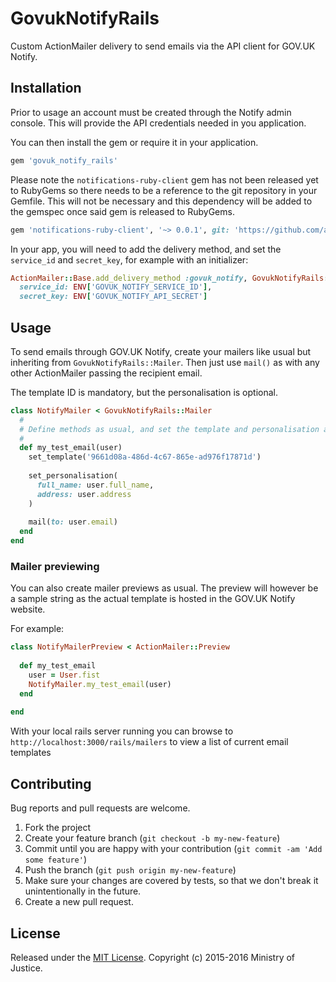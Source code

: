 # GovukNotifyRails

Custom ActionMailer delivery to send emails via the API client for GOV.UK Notify.

## Installation

Prior to usage an account must be created through the Notify admin console. This will provide the API credentials needed in you application.

You can then install the gem or require it in your application.

```ruby
gem 'govuk_notify_rails'
```

Please note the `notifications-ruby-client` gem has not been released yet to RubyGems so there needs to be a reference to the git repository in your Gemfile. This will not be necessary and this dependency will be added to the gemspec once said gem is released to RubyGems.

```ruby
gem 'notifications-ruby-client', '~> 0.0.1', git: 'https://github.com/alphagov/notifications-ruby-client.git'
```

In your app, you will need to add the delivery method, and set the `service_id` and `secret_key`, for example with an initializer:

```ruby
ActionMailer::Base.add_delivery_method :govuk_notify, GovukNotifyRails::Delivery,
  service_id: ENV['GOVUK_NOTIFY_SERVICE_ID'],
  secret_key: ENV['GOVUK_NOTIFY_API_SECRET']
```

## Usage

To send emails through GOV.UK Notify, create your mailers like usual but inheriting from `GovukNotifyRails::Mailer`. Then just use `mail()` as with any other ActionMailer passing the recipient email.

The template ID is mandatory, but the personalisation is optional.

```ruby
class NotifyMailer < GovukNotifyRails::Mailer
  #
  # Define methods as usual, and set the template and personalisation accordingly
  #
  def my_test_email(user)
    set_template('9661d08a-486d-4c67-865e-ad976f17871d')
    
    set_personalisation(
      full_name: user.full_name,
      address: user.address
    )
    
    mail(to: user.email)
  end
end

```

### Mailer previewing

You can also create mailer previews as usual. The preview will however be a sample string as the actual template is hosted in the GOV.UK Notify website.

For example:

```ruby
class NotifyMailerPreview < ActionMailer::Preview
  
  def my_test_email
    user = User.fist
    NotifyMailer.my_test_email(user)
  end
  
end
```

With your local rails server running you can browse to ```http://localhost:3000/rails/mailers``` to view a list of current email templates

## Contributing

Bug reports and pull requests are welcome.

1. Fork the project
2. Create your feature branch (`git checkout -b my-new-feature`)
3. Commit until you are happy with your contribution (`git commit -am 'Add some feature'`)
4. Push the branch (`git push origin my-new-feature`)
5. Make sure your changes are covered by tests, so that we don't break it unintentionally in the future.
6. Create a new pull request.

## License

Released under the [MIT License](http://www.opensource.org/licenses/MIT). Copyright (c) 2015-2016 Ministry of Justice.